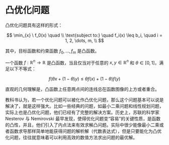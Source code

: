# 凸优化问题

凸优化问题具有这样的形式：

$$
    \min_{x} \ f_0(x) \quad  \\
    \text{subject to:} 
    \quad f_i(x) \leq b_i, \quad i = 1, 2, \dots, m, \\
$$

其中，目标函数和约束函数 $f_0, \dots, f_m$ 是凸函数。

一个函数 $f: \mathbb{R}^n \to \mathbb{R}$ 是凸函数，当且仅当对于任意的 $x, y \in \mathbb{R}^n$ 和 $\theta \in [0, 1]$，满足以下不等式：

$$
f(\theta x + (1 - \theta)y) \leq \theta f(x) + (1 - \theta)f(y) 
$$

直观的几何理解是，凸函数上任意两点间的连线总在函数图像的上方或者重合。

教科书认为，若一个优化问题可以被化作凸优化问题，那么这个问题基本可以说是解决了，就是这样强大。比如一些经典的问题，如最小二乘问题和线性规划问题，实际上也是凸优化问题，他们已经有了完整的解决方案。历史上，苏联的科学家 Nesterov 与 Nemirovski 最早发现，使得优化问题变“容易”的关键性质，是函数的凸性，并且，他们引入了内点法来有效求解凸问题。实际中很少能像最小二乘或者函数求导那样简单地能获得问题的解析解（代数表达式），但是只要能化为凸优化问题，往往就意味着可以利用高效的数值方法求出问题的最优解。